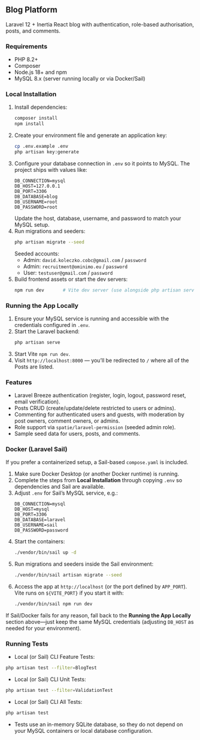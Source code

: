 ## Blog Platform

Laravel 12 + Inertia React blog with authentication, role-based authorisation, posts, and comments.

### Requirements
- PHP 8.2+
- Composer
- Node.js 18+ and npm
- MySQL 8.x (server running locally or via Docker/Sail)

### Local Installation
1. Install dependencies:
   ```bash
   composer install
   npm install
   ```
2. Create your environment file and generate an application key:
   ```bash
   cp .env.example .env
   php artisan key:generate
   ```
3. Configure your database connection in `.env` so it points to MySQL. The project ships with values like:
   ```
   DB_CONNECTION=mysql
   DB_HOST=127.0.0.1
   DB_PORT=3306
   DB_DATABASE=blog
   DB_USERNAME=root
   DB_PASSWORD=root
   ```
   Update the host, database, username, and password to match your MySQL setup.
4. Run migrations and seeders:
   ```bash
   php artisan migrate --seed
   ```
   Seeded accounts:
   - Admin: `david.koleczko.cobc@gmail.com` / `password`
   - Admin: `recruitment@ominimo.eu` / `password`
   - User: `testuser@gmail.com` / `password`
5. Build frontend assets or start the dev servers:
   ```bash
   npm run dev       # Vite dev server (use alongside php artisan serve)
   ```

### Running the App Locally
1. Ensure your MySQL service is running and accessible with the credentials configured in `.env`.
2. Start the Laravel backend:
   ```bash
   php artisan serve
   ```
3. Start Vite `npm run dev`.
4. Visit `http://localhost:8000` — you’ll be redirected to `/` where all of the Posts are listed.

### Features
- Laravel Breeze authentication (register, login, logout, password reset, email verification).
- Posts CRUD (create/update/delete restricted to users or admins).
- Commenting for authenticated users and guests, with moderation by post owners, comment owners, or admins.
- Role support via `spatie/laravel-permission` (seeded admin role).
- Sample seed data for users, posts, and comments.

### Docker (Laravel Sail)
If you prefer a containerized setup, a Sail-based `compose.yaml` is included.

1. Make sure Docker Desktop (or another Docker runtime) is running.
2. Complete the steps from **Local Installation** through copying `.env` so dependencies and Sail are available.
3. Adjust `.env` for Sail’s MySQL service, e.g.:
   ```
   DB_CONNECTION=mysql
   DB_HOST=mysql
   DB_PORT=3306
   DB_DATABASE=laravel
   DB_USERNAME=sail
   DB_PASSWORD=password
   ```
4. Start the containers:
   ```bash
   ./vendor/bin/sail up -d
   ```
5. Run migrations and seeders inside the Sail environment:
   ```bash
   ./vendor/bin/sail artisan migrate --seed
   ```
6. Access the app at `http://localhost` (or the port defined by `APP_PORT`). Vite runs on `${VITE_PORT}` if you start it with:
   ```bash
   ./vendor/bin/sail npm run dev
   ```

If Sail/Docker fails for any reason, fall back to the **Running the App Locally** section above—just keep the same MySQL credentials (adjusting `DB_HOST` as needed for your environment).

### Running Tests
  - Local (or Sail) CLI Feature Tests:
  ```bash
  php artisan test --filter=BlogTest   
  ```
   - Local (or Sail) CLI Unit Tests:
  ```bash
  php artisan test --filter=ValidationTest
  ```
  - Local (or Sail) CLI All Tests:
  ```bash
  php artisan test
  ```

- Tests use an in-memory SQLite database, so they do not depend on your MySQL containers or local database configuration.
